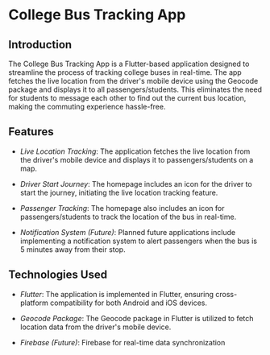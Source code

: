 # College Bus Tracking App

## Introduction

The College Bus Tracking App is a Flutter-based application designed to streamline the process of tracking college buses in real-time. The app fetches the live location from the driver's mobile device using the Geocode package and displays it to all passengers/students. This eliminates the need for students to message each other to find out the current bus location, making the commuting experience hassle-free.

## Features

- *Live Location Tracking*: The application fetches the live location from the driver's mobile device and displays it to passengers/students on a map.
  
- *Driver Start Journey*: The homepage includes an icon for the driver to start the journey, initiating the live location tracking feature.
  
- *Passenger Tracking*: The homepage also includes an icon for passengers/students to track the location of the bus in real-time.
  
- *Notification System (Future)*: Planned future applications include implementing a notification system to alert passengers when the bus is 5 minutes away from their stop.

## Technologies Used

- *Flutter*: The application is implemented in Flutter, ensuring cross-platform compatibility for both Android and iOS devices.
  
- *Geocode Package*: The Geocode package in Flutter is utilized to fetch location data from the driver's mobile device.

- *Firebase (Future)*: Firebase for real-time data synchronization
